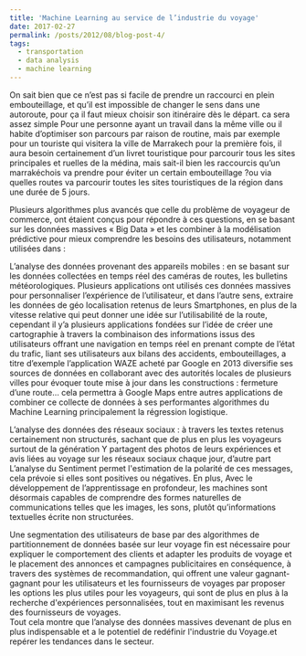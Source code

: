 ```yaml
---
title: 'Machine Learning au service de l’industrie du voyage'
date: 2017-02-27
permalink: /posts/2012/08/blog-post-4/
tags:
  - transportation
  - data analysis
  - machine learning
---
```


  On sait bien que ce n’est pas si facile de prendre un raccourci en plein embouteillage, et qu’il est impossible de changer le sens dans une autoroute, pour ça il faut mieux choisir son itinéraire dès le départ. ca sera assez simple Pour une personne ayant un travail dans la même ville ou il habite d’optimiser son parcours par raison de routine, mais par exemple pour un touriste qui visitera la ville de Marrakech pour la première fois, il aura besoin certainement d’un livret touristique pour parcourir tous les sites principales et ruelles de la médina, mais sait-il bien les raccourcis qu’un marrakéchois va prendre pour éviter un certain embouteillage ?ou via quelles routes va parcourir toutes les sites touristiques de la région dans une durée de 5 jours.  

Plusieurs algorithmes plus avancés que celle du problème de voyageur de commerce, ont étaient conçus pour répondre à ces questions, en se basant sur les données massives « Big Data » et les combiner à la modélisation prédictive pour mieux comprendre les besoins des utilisateurs, notamment utilisées dans :  

L’analyse des données provenant des appareils mobiles : en se basant sur les données collectées en temps réel des caméras de routes, les bulletins météorologiques. Plusieurs applications ont utilisés ces données massives pour personnaliser l’expérience de l’utilisateur, et dans l’autre sens, extraire les  données de géo localisation retenus de leurs Smartphones, en plus de la vitesse relative qui peut donner une idée sur l’utilisabilité de la route, cependant il y’a plusieurs applications fondées sur l’idée de créer une cartographie à travers la combinaison des informations issus des utilisateurs offrant une navigation en temps réel en prenant compte de l’état du trafic, liant ses utilisateurs aux bilans des accidents, embouteillages, a titre d’exemple l’application WAZE acheté par Google en 2013 diversifie ses sources de données en collaborant avec des autorités locales de plusieurs villes pour évoquer toute mise à jour dans les constructions : fermeture d’une route… cela permettra à Google Maps entre autres applications  de combiner ce collecte de données à ses performantes algorithmes du Machine Learning principalement la régression logistique.  

L’analyse des données des réseaux sociaux : à travers les textes retenus certainement non structurés, sachant que de plus en plus les voyageurs surtout de la génération Y partagent des photos de leurs expériences et avis liées au voyage sur les réseaux sociaux chaque jour, d’autre part L’analyse du Sentiment permet l'estimation de la polarité de ces messages, cela prévoie si elles sont positives ou négatives. En plus, Avec le développement de l’apprentissage en profondeur, les machines sont désormais capables de comprendre des formes naturelles de communications telles que les images, les sons, plutôt qu’informations textuelles écrite non structurées.  

Une segmentation des utilisateurs de base par des algorithmes de partitionnement de données basée sur leur voyage fin est nécessaire pour expliquer le comportement des clients et adapter les produits de voyage et le placement  des annonces  et campagnes publicitaires en conséquence, à travers des systèmes de recommandation, qui offrent une valeur gagnant-gagnant pour les utilisateurs et les fournisseurs de voyages par proposer les options les plus utiles pour les voyageurs, qui sont de plus en plus à la recherche d'expériences personnalisées, tout en maximisant les revenus des fournisseurs de voyages.  
Tout cela montre que l’analyse des données massives devenant de plus en plus indispensable et a le potentiel de redéfinir l'industrie du Voyage.et repérer les tendances dans le secteur.
